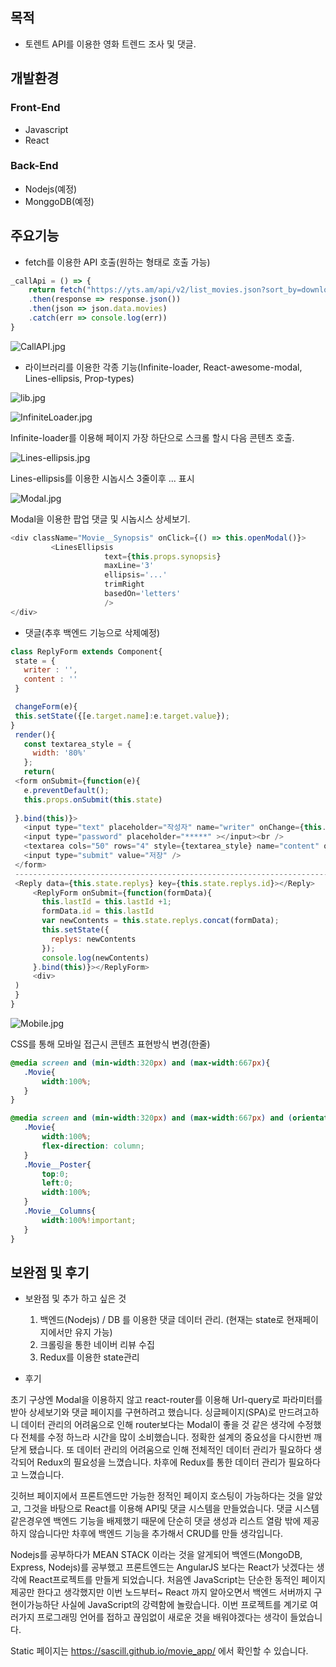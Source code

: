 ## 목적
* 토렌트 API를 이용한 영화 트렌드 조사 및 댓글.

## 개발환경
### Front-End
* Javascript
* React

### Back-End

* Nodejs(예정)
* MonggoDB(예정)

## 주요기능
* fetch를 이용한 API 호출(원하는 형태로 호출 가능)
```javascript
_callApi = () => {
    return fetch("https://yts.am/api/v2/list_movies.json?sort_by=download_count")
    .then(response => response.json())
    .then(json => json.data.movies)
    .catch(err => console.log(err))
}
  ```
  ![CallAPI.jpg](./gitimage/CallAPI.jpg)
  
  * 라이브러리를 이용한 각종 기능(Infinite-loader, React-awesome-modal, Lines-ellipsis, Prop-types)
 
  ![lib.jpg](./gitimage/lib.jpg)
  
  
  
  ![InfiniteLoader.jpg](./gitimage/InfiniteLoader.jpg)
 
 Infinite-loader를 이용해 페이지 가장 하단으로 스크롤 할시 다음 콘텐츠 호출.
 
 
 
 ![Lines-ellipsis.jpg](./gitimage/Lines-ellipsis.jpg)
 
 Lines-ellipsis를 이용한 시놉시스 3줄이후 ... 표시
  
  
  
  ![Modal.jpg](./gitimage/Modal.jpg)
 
  Modal을 이용한 팝업 댓글 및 시놉시스 상세보기.
  
 ```javascript
 <div className="Movie__Synopsis" onClick={() => this.openModal()}>
          <LinesEllipsis
                      text={this.props.synopsis}
                      maxLine='3'
                      ellipsis='...'
                      trimRight
                      basedOn='letters'
                      />   
 </div>
 ```
 
  * 댓글(추후 백엔드 기능으로 삭제예정)
 ```javascript
 class ReplyForm extends Component{
  state = {
    writer : '',
    content : ''
  }

  changeForm(e){
  this.setState({[e.target.name]:e.target.value});
}
  render(){
    const textarea_style = {
      width: '80%'
    };
    return(
  <form onSubmit={function(e){
    e.preventDefault();
    this.props.onSubmit(this.state)
    
  }.bind(this)}>
    <input type="text" placeholder="작성자" name="writer" onChange={this.changeForm.bind(this)}></input>
    <input type="password" placeholder="*****" ></input><br />
    <textarea cols="50" rows="4" style={textarea_style} name="content" onChange={this.changeForm.bind(this)}></textarea><br />
    <input type="submit" value="저장" />
  </form>
  -------------------------------------------------------------------------------------------------------------------------------
  <Reply data={this.state.replys} key={this.state.replys.id}></Reply>
      <ReplyForm onSubmit={function(formData){
        this.lastId = this.lastId +1;
        formData.id = this.lastId
        var newContents = this.state.replys.concat(formData);
        this.setState({
          replys: newContents
        });
        console.log(newContents)
      }.bind(this)}></ReplyForm>
      <div>
  )
  }
}
 ```
 
 ![Mobile.jpg](./gitimage/Mobile.pg)
 
 CSS를 통해 모바일 접근시 콘텐츠 표현방식 변경(한줄)
 
 ```CSS
 @media screen and (min-width:320px) and (max-width:667px){
    .Movie{
        width:100%;
    }
}

@media screen and (min-width:320px) and (max-width:667px) and (orientation: portrait){
    .Movie{
        width:100%;
        flex-direction: column;
    }
    .Movie__Poster{
        top:0;
        left:0;
        width:100%;
    }
    .Movie__Columns{
        width:100%!important;
    }
}
 ```
 
 
  ## 보완점 및 후기
  
  * 보완점 및 추가 하고 싶은 것
    1. 백엔드(Nodejs) / DB 를 이용한 댓글 데이터 관리. (현재는 state로 현재페이지에서만 유지 가능)
    2. 크롤링을 통한 네이버 리뷰 수집
    3. Redux를 이용한 state관리
    
  * 후기
  
 초기 구상엔 Modal을 이용하지 않고 react-router를 이용해 Url-query로 파라미터를 받아 상세보기와 댓글 페이지를 구현하려고 했습니다.
싱글페이지(SPA)로 만드려고하니 데이터 관리의 어려움으로 인해 router보다는 Modal이 좋을 것 같은 생각에 수정했다 전체를 수정 하느라 시간을 많이 소비했습니다. 정확한 설계의 중요성을 다시한번 깨닫게 됐습니다. 또 데이터 관리의 어려움으로 인해 전체적인 데이터 관리가 필요하다 생각되어 Redux의 필요성을 느꼈습니다. 차후에 Redux를 통한 데이터 관리가 필요하다고 느꼈습니다.

 깃허브 페이지에서 프론트엔드만 가능한 정적인 페이지 호스팅이 가능하다는 것을 알았고, 그것을 바탕으로 React를 이용해 API및 댓글 시스템을 만들었습니다. 댓글 시스템 같은경우엔 백엔드 기능을 배제했기 때문에 단순히 댓글 생성과 리스트 열람 밖에 제공하지 않습니다만 차후에 백엔드 기능을 추가해서 CRUD를 만들 생각입니다.

 Nodejs를 공부하다가 MEAN STACK 이라는 것을 알게되어 백엔드(MongoDB, Express, Nodejs)를 공부했고 프론트엔드는 AngularJS 보다는 React가 낫겠다는 생각에 React프로젝트를 만들게 되었습니다. 처음엔 JavaScript는 단순한 동적인 페이지 제공만 한다고 생각했지만 이번 노드부터~ React 까지 알아오면서  백엔드 서버까지 구현이가능하단 사실에 JavaScript의 강력함에 놀랐습니다. 이번 프로젝트를 계기로 여러가지 프로그래밍 언어를 접하고 끊임없이 새로운 것을 배워야겠다는 생각이 들었습니다.
 
 
  
  
Static 페이지는 <https://sascill.github.io/movie_app/> 에서 확인할 수 있습니다.
 
